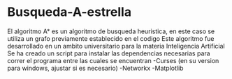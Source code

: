 ﻿# Busqueda-A-estrella
El algoritmo A* es un algoritmo de busqueda heuristica, en este caso se utiliza un grafo previamente establecido en el codigo
Este algoritmo fue desarrollado en un ambito universitario para la materia Inteligencia Artificial
Se ha creado un script para instalar las dependencias necesarias para correr el programa entre las cuales se encuentran 
  -Curses (en su version para windows, ajustar si es necesario) 
  -Networkx
  -Matplotlib
